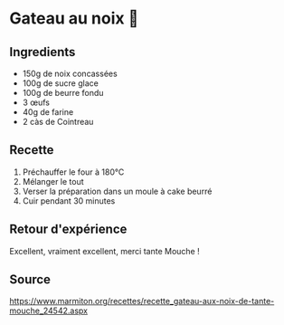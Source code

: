 # Gateau au noix 🥜

## Ingredients

- 150g de noix concassées
- 100g de sucre glace
- 100g de beurre fondu
- 3 œufs
- 40g de farine
- 2 càs de Cointreau

## Recette

1. Préchauffer le four à 180°C
2. Mélanger le tout
3. Verser la préparation dans un moule à cake beurré
4. Cuir pendant 30 minutes

## Retour d'expérience

Excellent, vraiment excellent, merci tante Mouche !

## Source

<https://www.marmiton.org/recettes/recette_gateau-aux-noix-de-tante-mouche_24542.aspx>
